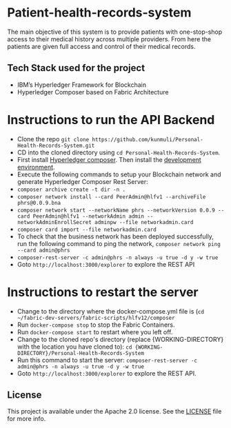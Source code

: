 # Patient-health-records-system

The main objective of this system is to provide patients with one-stop-shop access to their medical history across multiple providers. From here the patients are given full access and control of their medical records.

## Tech Stack used for the project
* IBM’s Hyperledger Framework for Blockchain
* Hyperledger Composer based on Fabric Architecture


# Instructions to run the API Backend
- Clone the repo `git clone https://github.com/kunmuli/Personal-Health-Records-System.git`
- CD into the cloned directory using `cd Personal-Health-Records-System`.
- First install [Hyperledger composer](https://hyperledger.github.io/composer/latest/installing/installing-prereqs.html). Then install the [development environment](https://hyperledger.github.io/composer/latest/installing/development-tools.html).
- Execute the following commands to setup your Blockchain network and generate Hyperledger Composer Rest Server:
- `composer archive create -t dir -n .`
- `composer network install --card PeerAdmin@hlfv1 --archiveFile phrs@0.0.9.bna`
- `composer network start --networkName phrs --networkVersion 0.0.9 --card PeerAdmin@hlfv1 --networkAdmin admin --networkAdminEnrollSecret adminpw --file networkadmin.card`
- `composer card import --file networkadmin.card` 
- To check that the business network has been deployed successfully, run the following command to ping the network, `composer network ping --card admin@phrs`
- `composer-rest-server -c admin@phrs -n always -u true -d y -w true`
- Goto `http://localhost:3000/explorer` to explore the REST API

# Instructions to restart the server
- Change to the directory where the docker-compose.yml file is (`cd ~/fabric-dev-servers/fabric-scripts/hlfv12/composer`
- Run `docker-compose stop` to stop the Fabric Containers.
- Run `docker-compose start` to restart where you left off.
- Change to the cloned repo's directory (replace {WORKING-DIRECTORY} with the location you have cloned to): `cd {WORKING-DIRECTORY}/Personal-Health-Records-System`
- Run this command to start the server: `composer-rest-server -c admin@phrs -n always -u true -d y -w true`
- Goto `http://localhost:3000/explorer` to explore the REST API.

## License

This project is available under the Apache 2.0 license. See the [LICENSE](LICENSE) file for more info.